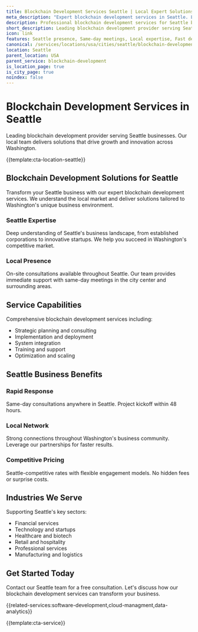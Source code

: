 ```yaml
---
title: Blockchain Development Services Seattle | Local Expert Solutions
meta_description: "Expert blockchain development services in Seattle. Local team, same-day consultations, proven results. Transform your business today."
description: Professional blockchain development services for Seattle businesses
short_description: Leading blockchain development provider serving Seattle and Washington.
icon: link
features: Seattle presence, Same-day meetings, Local expertise, Fast deployment, Competitive rates, Proven track record
canonical: /services/locations/usa/cities/seattle/blockchain-development-seattle.html
location: Seattle
parent_location: USA
parent_service: blockchain-development
is_location_page: true
is_city_page: true
noindex: false
---
```


# Blockchain Development Services in Seattle

Leading blockchain development provider serving Seattle businesses. Our local team delivers solutions that drive growth and innovation across Washington.

{{template:cta-location-seattle}}

## Blockchain Development Solutions for Seattle

Transform your Seattle business with our expert blockchain development services. We understand the local market and deliver solutions tailored to Washington's unique business environment.

### Seattle Expertise

Deep understanding of Seattle's business landscape, from established corporations to innovative startups. We help you succeed in Washington's competitive market.

### Local Presence

On-site consultations available throughout Seattle. Our team provides immediate support with same-day meetings in the city center and surrounding areas.

## Service Capabilities

Comprehensive blockchain development services including:
- Strategic planning and consulting
- Implementation and deployment
- System integration
- Training and support
- Optimization and scaling

## Seattle Business Benefits

### Rapid Response
Same-day consultations anywhere in Seattle. Project kickoff within 48 hours.

### Local Network
Strong connections throughout Washington's business community. Leverage our partnerships for faster results.

### Competitive Pricing
Seattle-competitive rates with flexible engagement models. No hidden fees or surprise costs.

## Industries We Serve

Supporting Seattle's key sectors:
- Financial services
- Technology and startups
- Healthcare and biotech
- Retail and hospitality
- Professional services
- Manufacturing and logistics

## Get Started Today

Contact our Seattle team for a free consultation. Let's discuss how our blockchain development services can transform your business.

{{related-services:software-development,cloud-managment,data-analytics}}

{{template:cta-service}}
